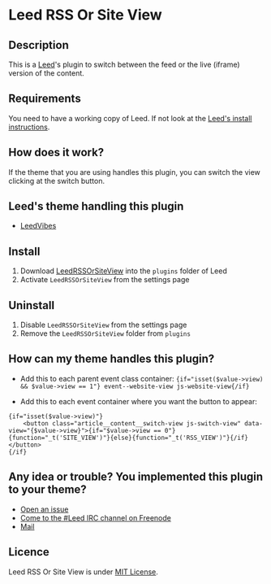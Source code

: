 # Leed RSS Or Site View

## Description

This is a [Leed](https://github.com/ldleman/Leed)'s plugin to switch between the feed or the live (iframe) version of the content.

## Requirements

You need to have a working copy of Leed. If not look at the [Leed's install instructions](https://github.com/ldleman/Leed#installation-1).


## How does it work?

If the theme that you are using handles this plugin, you can switch the view clicking at the switch button.

## Leed's theme handling this plugin

- [LeedVibes](https://github.com/Simounet/LeedVibes)

## Install

1. Download [LeedRSSOrSiteView](archive/master.zip) into the `plugins` folder of Leed
2. Activate `LeedRSSOrSiteView` from the settings page

## Uninstall

1. Disable `LeedRSSOrSiteView` from the settings page
2. Remove the `LeedRSSOrSiteView` folder from `plugins`

## How can my theme handles this plugin?

- Add this to each parent event class container:
`{if="isset($value->view) && $value->view == 1"} event--website-view js-website-view{/if}`

- Add this to each event container where you want the button to appear:
```
{if="isset($value->view)"}
    <button class="article__content__switch-view js-switch-view" data-view="{$value->view}">{if="$value->view == 0"}{function="_t('SITE_VIEW')"}{else}{function="_t('RSS_VIEW')"}{/if}</button>
{/if}
```


## Any idea or trouble? You implemented this plugin to your theme?

- [Open an issue](https://github.com/Simounet/LeedRSSOrSiteView/issues/new)
- [Come to the #Leed IRC channel on Freenode](https://kiwiirc.com/client/irc.freenode.net/#Leed)
- [Mail](mailto:leedvibes@simounet.net)

## Licence

Leed RSS Or Site View is under [MIT License](http://opensource.org/licenses/MIT).
